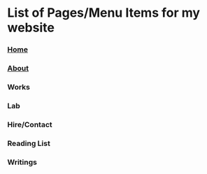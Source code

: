 # List of Pages/Menu Items for my website

### [Home](home.md)

### [About](about.md)

### Works

### Lab

### Hire/Contact

### Reading List

### Writings